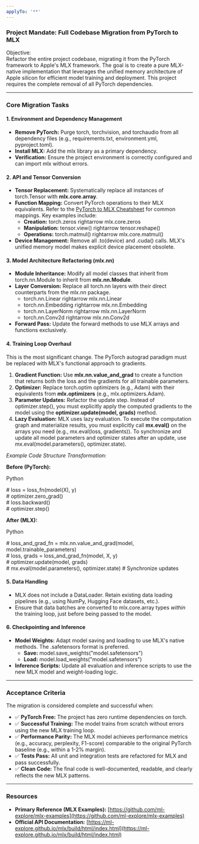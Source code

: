 ```yaml
---
applyTo: '**'
---
```

### **Project Mandate: Full Codebase Migration from PyTorch to MLX**

Objective:  
Refactor the entire project codebase, migrating it from the PyTorch framework to Apple's MLX framework. The goal is to create a pure MLX-native implementation that leverages the unified memory architecture of Apple silicon for efficient model training and deployment. This project requires the complete removal of all PyTorch dependencies.

---

### **Core Migration Tasks**

#### **1\. Environment and Dependency Management**

* **Remove PyTorch:** Purge torch, torchvision, and torchaudio from all dependency files (e.g., requirements.txt, environment.yml, pyproject.toml).  
* **Install MLX:** Add the mlx library as a primary dependency.  
* **Verification:** Ensure the project environment is correctly configured and can import mlx without errors.

#### **2\. API and Tensor Conversion**

* **Tensor Replacement:** Systematically replace all instances of torch.Tensor with **mlx.core.array**.  
* **Function Mapping:** Convert PyTorch operations to their MLX equivalents. Refer to the [PyTorch to MLX Cheatsheet](https://www.google.com/search?q=https://ml-explore.github.io/mlx/build/html/dev/pytorch_cheatsheet.html) for common mappings. Key examples include:  
  * **Creation:** torch.zeros rightarrow mlx.core.zeros  
  * **Manipulation:** tensor.view() rightarrow tensor.reshape()  
  * **Operations:** torch.matmul() rightarrow mlx.core.matmul()  
* **Device Management:** Remove all .to(device) and .cuda() calls. MLX's unified memory model makes explicit device placement obsolete.

#### **3\. Model Architecture Refactoring (mlx.nn)**

* **Module Inheritance:** Modify all model classes that inherit from torch.nn.Module to inherit from **mlx.nn.Module**.  
* **Layer Conversion:** Replace all torch.nn layers with their direct counterparts from the mlx.nn package.  
  * torch.nn.Linear rightarrow mlx.nn.Linear  
  * torch.nn.Embedding rightarrow mlx.nn.Embedding  
  * torch.nn.LayerNorm rightarrow mlx.nn.LayerNorm  
  * torch.nn.Conv2d rightarrow mlx.nn.Conv2d  
* **Forward Pass:** Update the forward methods to use MLX arrays and functions exclusively.

#### **4\. Training Loop Overhaul**

This is the most significant change. The PyTorch autograd paradigm must be replaced with MLX's functional approach to gradients.

1. **Gradient Function:** Use **mlx.nn.value\_and\_grad** to create a function that returns both the loss and the gradients for all trainable parameters.  
2. **Optimizer:** Replace torch.optim optimizers (e.g., Adam) with their equivalents from **mlx.optimizers** (e.g., mlx.optimizers.Adam).  
3. **Parameter Updates:** Refactor the update step. Instead of optimizer.step(), you must explicitly apply the computed gradients to the model using the **optimizer.update(model, grads)** method.  
4. **Lazy Evaluation:** MLX uses lazy evaluation. To execute the computation graph and materialize results, you must explicitly call **mx.eval()** on the arrays you need (e.g., mx.eval(loss, gradients)). To synchronize and update all model parameters and optimizer states after an update, use mx.eval(model.parameters(), optimizer.state).

*Example Code Structure Transformation:*

**Before (PyTorch):**

Python

\# loss \= loss\_fn(model(X), y)  
\# optimizer.zero\_grad()  
\# loss.backward()  
\# optimizer.step()

**After (MLX):**

Python

\# loss\_and\_grad\_fn \= mlx.nn.value\_and\_grad(model, model.trainable\_parameters)  
\# loss, grads \= loss\_and\_grad\_fn(model, X, y)  
\# optimizer.update(model, grads)  
\# mx.eval(model.parameters(), optimizer.state) \# Synchronize updates

#### **5\. Data Handling**

* MLX does not include a DataLoader. Retain existing data loading pipelines (e.g., using NumPy, Hugging Face datasets, etc.).  
* Ensure that data batches are converted to mlx.core.array types *within* the training loop, just before being passed to the model.

#### **6\. Checkpointing and Inference**

* **Model Weights:** Adapt model saving and loading to use MLX's native methods. The .safetensors format is preferred.  
  * **Save:** model.save\_weights("model.safetensors")  
  * **Load:** model.load\_weights("model.safetensors")  
* **Inference Scripts:** Update all evaluation and inference scripts to use the new MLX model and weight-loading logic.

---

### **Acceptance Criteria**

The migration is considered complete and successful when:

* ✅ **PyTorch Free:** The project has zero runtime dependencies on torch.  
* ✅ **Successful Training:** The model trains from scratch without errors using the new MLX training loop.  
* ✅ **Performance Parity:** The MLX model achieves performance metrics (e.g., accuracy, perplexity, F1-score) comparable to the original PyTorch baseline (e.g., within a 1-2% margin).  
* ✅ **Tests Pass:** All unit and integration tests are refactored for MLX and pass successfully.  
* ✅ **Clean Code:** The final code is well-documented, readable, and clearly reflects the new MLX patterns.

---

### **Resources**

* **Primary Reference (MLX Examples):** [https://github.com/ml-explore/mlx-examples](https://github.com/ml-explore/mlx-examples)  
* **Official API Documentation:** [https://ml-explore.github.io/mlx/build/html/index.html](https://ml-explore.github.io/mlx/build/html/index.html)


